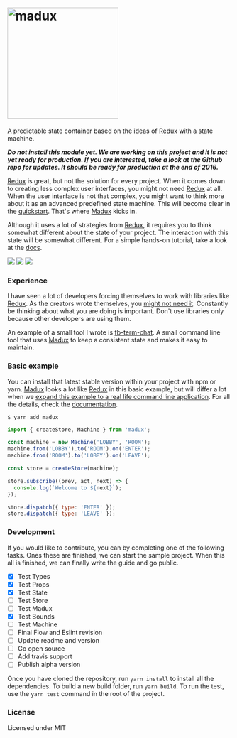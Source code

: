 
# <a href="http://imgur.com/lrRjfK7"><img src="http://i.imgur.com/lrRjfK7.png?1" title="madux" width="250" /></a>

A predictable state container based on the ideas of [Redux](https://github.com/reactjs/redux) with a state machine.

***Do not install this module yet. We are working on this project and it is not yet ready for production. If you are interested, take a look at the Github repo for updates. It should be ready for production at the end of 2016.***

[Redux](https://github.com/reactjs/redux) is great, but not the solution for every project. When it comes down to creating less complex user interfaces, you might not need [Redux](https://github.com/reactjs/redux) at all. When the user interface is not that complex, you might want to think more about it as an advanced predefined state machine. This will become clear in the [quickstart](https://jense5.gitbooks.io/madux/content/). That's where [Madux](https://github.com/Jense5/madux) kicks in.

Although it uses a lot of strategies from [Redux](https://github.com/reactjs/redux), it requires you to think somewhat different about the state of your project. The interaction with this state will be somewhat different. For a simple hands-on tutorial, take a look at the [docs](https://jense5.gitbooks.io/madux/content/).

<img src="https://img.shields.io/badge/status-development-16a085.svg">
<img src="https://img.shields.io/badge/npm-pending-blue.svg">
<img src="https://img.shields.io/badge/build-pending-orange.svg">

### Experience

I have seen a lot of developers forcing themselves to work with libraries like [Redux](https://github.com/reactjs/redux). As the creators wrote themselves, you [might not need it](https://medium.com/@dan_abramov/you-might-not-need-redux-be46360cf367#.kdgzqq3ox). Constantly be thinking about what you are doing is important. Don't use libraries only because other developers are using them.

An example of a small tool I wrote is [fb-term-chat](https://github.com/Jense5/fb-term-chat.git). A small command line tool that uses [Madux](https://github.com/Jense5/madux) to keep a consistent state and makes it easy to maintain.

### Basic example

You can install that latest stable version within your project with npm or yarn. [Madux](https://github.com/Jense5/madux) looks a lot like [Redux](https://github.com/reactjs/redux) in this basic example, but will differ a lot when we [expand this example to a real life command line application](https://github.com/Jense5/fb-term-chat.git). For all the details, check the [documentation](https://jense5.gitbooks.io/madux/content/).

```
$ yarn add madux
```

```js
import { createStore, Machine } from 'madux';

const machine = new Machine('LOBBY', 'ROOM');
machine.from('LOBBY').to('ROOM').on('ENTER');
machine.from('ROOM').to('LOBBY').on('LEAVE');

const store = createStore(machine);

store.subscribe((prev, act, next) => {
  console.log(`Welcome to ${next}`);
});

store.dispatch({ type: 'ENTER' });
store.dispatch({ type: 'LEAVE' });

```

### Development

If you would like to contribute, you can by completing one of the following tasks. Ones these are finished, we can start the sample project. When this all is finished, we can finally write the guide and go public.

- [x] Test Types
- [x] Test Props
- [x] Test State
- [ ] Test Store
- [ ] Test Madux
- [x] Test Bounds
- [ ] Test Machine
- [ ] Final Flow and Eslint revision
- [ ] Update readme and version
- [ ] Go open source
- [ ] Add travis support
- [ ] Publish alpha version

Once you have cloned the repository, run `yarn install` to install all the dependencies. To build a new build folder, run `yarn build`. To run the test, use the `yarn test` command in the root of the project.

### License

Licensed under MIT
